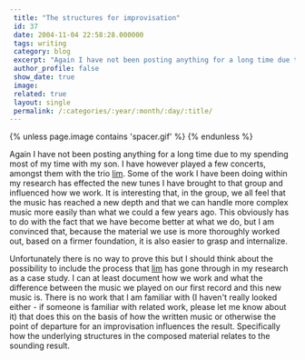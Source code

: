 ```yaml
---
 title: "The structures for improvisation"
 id: 37
 date: 2004-11-04 22:58:28.000000
 tags: writing
 category: blog
 excerpt: "Again I have not been posting anything for a long time due to my spending most of my time with my son. I have however played a few concerts, amongst them with the trio lim. Some of the work I have bee..."
 author_profile: false
 show_date: true
 image: 
 related: true
 layout: single
 permalink: /:categories/:year/:month/:day/:title/
---
```

{% unless page.image contains 'spacer.gif' %}
{% endunless %}

Again I have not been posting anything for a long time due to my spending most of my time with my son. I have however played a few concerts, amongst them with the trio <a href="http://www.henrikfrisk.com/index.jsp?id=proj&field=title&query=lim">lim</a>. Some of the work I have been doing within my research has effected the new tunes I have brought to that group and influenced how we work. It is interesting that, in the group, we all feel that the music has reached a new depth and that we can handle more complex music more easily than what we could a few years ago. This obviously has to do with the fact that we have become better at what we do, but I am convinced that, because the material we use is more thoroughly worked out, based on a firmer foundation, it is also easier to grasp and internalize.


Unfortunately there is no way to prove this but I should think about the possibility to include the process that <a href="http://www.henrikfrisk.com/index.jsp?id=proj&field=title&query=lim">lim</a> has gone through in my research as a case study. I can at least document how we work and what the difference between the music we played on our first record and this new music is. There is no work that I am familiar with (I haven't really looked either - if someone is familiar with related work, please let me know about it) that does this on the basis of how the written music or otherwise the point of departure for an improvisation influences the result. Specifically how the underlying structures in the composed material relates to the sounding result.


